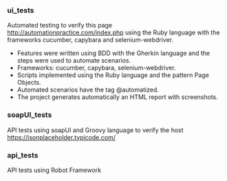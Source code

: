 ### ui_tests
Automated testing to verify this page http://automationpractice.com/index.php using the Ruby language with the frameworks cucumber, capybara and selenium-webdriver.

<ul>
<li> Features were written using BDD with the Gherkin language and the steps were used to automate scenarios.</li>
<li> Frameworks: cucumber, capybara, selenium-webdriver.</li>
<li> Scripts implemented using the Ruby language and the pattern Page Objects.</li>
<li> Automated scenarios have the tag @automatized.</li>
<li> The project generates automatically an HTML report  with screenshots.</li>
</ul>

### soapUI_tests
API tests using soapUI and Groovy language to verify the host https://jsonplaceholder.typicode.com/

### api_tests
API tests using Robot Framework
